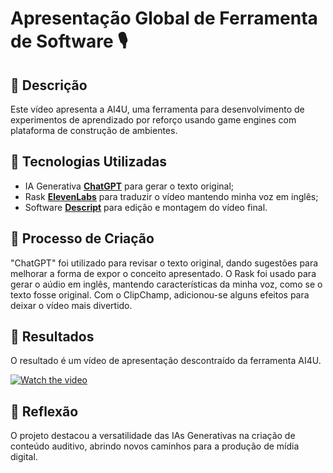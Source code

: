 # Apresentação Global de Ferramenta de Software 🎙️

## 📒 Descrição
Este vídeo apresenta a AI4U, uma ferramenta para desenvolvimento de experimentos de aprendizado por reforço usando game engines com plataforma de construção de ambientes. 

## 🤖 Tecnologias Utilizadas
- IA Generativa **[ChatGPT](https://chat.openai.com)** para gerar o texto original;
- Rask **[ElevenLabs]([https://www.elevenlabs.io](https://app.rask.ai/))** para traduzir o vídeo mantendo minha voz em inglês;
- Software **[Descript](https://clipchamp.com)** para edição e montagem do vídeo final.

## 🧐 Processo de Criação
"ChatGPT" foi utilizado para revisar o texto original, dando sugestões para melhorar a forma de expor o conceito apresentado. O Rask foi usado para gerar o aúdio em inglês, mantendo características da minha voz, como se o texto fosse original. Com o ClipChamp, adicionou-se alguns efeitos para deixar o vídeo mais divertido.

## 🚀 Resultados
O resultado é um vídeo de apresentação descontraído da ferramenta AI4U.

[![Watch the video](https://img.youtube.com/vi/aMDM07zUbSM/0.jpg)](https://www.youtube.com/watch?v=aMDM07zUbSM)

## 💭 Reflexão
O projeto destacou a versatilidade das IAs Generativas na criação de conteúdo auditivo, abrindo novos caminhos para a produção de mídia digital.
